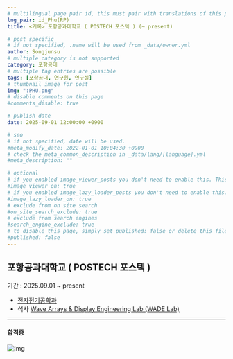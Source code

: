 ```yaml
---
# multilingual page pair id, this must pair with translations of this page. (This name must be unique)
lng_pair: id_Phu(RP)
title: <기록> 포항공과대학교 ( POSTECH 포스텍 ) (~ present)

# post specific
# if not specified, .name will be used from _data/owner.yml
author: Songjunsu
# multiple category is not supported
category: 포항공대
# multiple tag entries are possible
tags: [포항공대, 연구원, 연구실]
# thumbnail image for post
img: ":PHU.png"
# disable comments on this page
#comments_disable: true

# publish date
date: 2025-09-01 12:00:00 +0900

# seo
# if not specified, date will be used.
#meta_modify_date: 2022-01-01 10:04:30 +0900
# check the meta_common_description in _data/lang/[language].yml
#meta_description: ""

# optional
# if you enabled image_viewer_posts you don't need to enable this. This is only if image_viewer_posts = false
#image_viewer_on: true
# if you enabled image_lazy_loader_posts you don't need to enable this. This is only if image_lazy_loader_posts = false
#image_lazy_loader_on: true
# exclude from on site search
#on_site_search_exclude: true
# exclude from search engines
#search_engine_exclude: true
# to disable this page, simply set published: false or delete this file
#published: false
---
```

<!-- outline-start -->
## 포항공과대학교 ( POSTECH 포스텍 )

기간 : 2025.09.01 ~ present

- [전자전기공학과](https://eetemp.postech.ac.kr/)
- 석사 [Wave Arrays & Display Engineering Lab (WADE Lab)](https://sites.google.com/view/kimwooksung/home?authuser=0)

***

#### 합격증

![img](:Certificate.jpeg)


